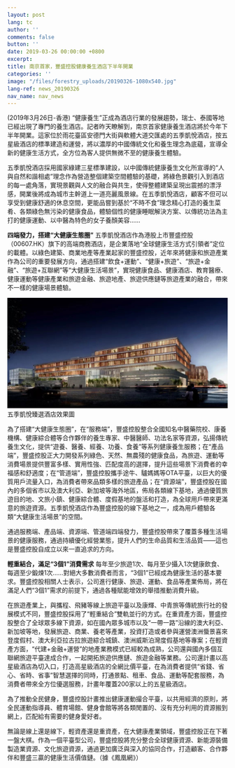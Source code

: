 ```yaml
---
layout: post
lang: tc
author: ''
comments: false
button: ''
date: 2019-03-26 00:00:00 +0800
excerpt: 
title: 南京首家，豐盛控股健康養生酒店下半年開業
categories: ''
image: "/files/forestry_uploads/20190326-1080x540.jpg"
lang-ref: news_20190326
nav_name: nav_news
---
```

(2019年3月26日-香港) “健康養生”正成為酒店行業的發展趨勢，瑞士、泰國等地已經出現了專門的養生酒店。記者昨天瞭解到，南京首家健康養生酒店將於今年下半年開業。這家位於雨花臺區安德門大街與軟體大道交匯處的五季凱悅酒店，按五星級酒店的標準建造和運營，將以濃厚的中國傳統文化和養生理念為底蘊，宣導全新的健康生活方式，全方位為客人提供無微不至的健康養生體驗。

五季凱悅酒店採用國家綠建三星標準建設，以中國傳統健康養生文化所宣導的“人與自然和諧相處”理念作為營造整個建築空間體驗的基礎，將綠色景觀引入到酒店的每一處角落，實現景觀與人文的融合與共生，使得整體建築呈現出震撼的漂浮感，開業後將成為城市主幹道上一道亮麗風景線。在五季凱悅酒店，顧客不但可以享受到健康舒適的休息空間，更能品嘗到基於“不時不食”理念精心打造的養生菜肴、各類綠色無污染的健康食品，體驗個性的健康睡眠解決方案、以傳統功法為主打的健康運動、以中醫為特色的女子養顏美容……

**四端發力，搭建“大健康生態圈”**
五季凱悅酒店作為港股上市豐盛控股（00607.HK）旗下的高端商務酒店，是企業落地“全球健康生活方式引領者”定位的載體。以綠色建築、商業地產等產業起家的豐盛控股，近年來將健康和旅遊產業作為公司的重要發展方向，通過搭建“飲食+運動”、“健康+旅遊”、“旅遊+金融”、“旅遊+互聯網”等“大健康生活場景”，實現健康食品、健康酒店、教育醫療、健康運動等健康產業和旅遊金融、旅遊地產、旅遊供應鏈等旅遊產業的融合，帶來不一樣的健康場景體驗。

![](/files/forestry_uploads/20190326-1080x540.jpg)五季凱悅臻選酒店效果圖

為了搭建“大健康生態圈”，在“服務端”，豐盛控股整合全國知名中醫藥院校、康養機構、健康綜合體等合作夥伴的養生專家、中醫醫師、功法名家等資源，弘揚傳統養生文化，提供“遊養、醫養、經養、功養、食養”等系列健康養生服務；在“產品端”，豐盛控股正大力開發系列綠色、天然、無農殘的健康食品，為旅遊、運動等消費場景提供豐富多樣、實用性強、匹配度高的選擇，提升這些場景下消費者的幸福感和舒適度；在“管道端”，豐盛控股攜手途牛、驢媽媽等OTA平臺，以巨大的優質用戶流量入口，為消費者帶來品類多樣的旅遊產品；在“資源端”，豐盛控股在國內的多個省市以及澳大利亞、新加坡等海外地區，佈局各類線下基地，通過優質旅遊目的地、文旅小鎮、健康綜合體、度假基地的盤活和打造，為全球用戶帶來更滿意的旅遊資源。五季凱悅酒店作為豐盛控股的線下基地之一，成為用戶體驗各類“大健康生活場景”的空間。

通過服務端、產品端、資源端、管道端四端發力，豐盛控股帶來了覆蓋多種生活場景的健康服務，通過持續優化經營業態，提升人們的生命品質和生活品質——這也是豐盛控股自成立以來一直追求的方向。

**輕重結合，滿足“3個1”消費需求**
每年至少旅遊1次、每月至少攝入1次健康飲食、每週至少鍛煉1次……對絕大多數消費者而言，“3個1”已經成為健康生活的基本要求。豐盛控股相關人士表示，公司進行健康、旅遊、運動、食品等產業佈局，將在滿足人們“3個1”需求的前提下，通過各種賦能增效的舉措推動消費升級。

在旅遊產業上，與攜程、飛豬等線上旅遊平臺以及康輝、中青旅等傳統旅行社的發展模式不同，豐盛控股採用了“輕重結合”雙軌並行的方式。在重資產方面，豐盛控股整合了全球眾多線下資源，如在國內眾多城市以及“一帶一路”沿線的澳大利亞、新加坡等地，發展旅遊、商業、養老等產業，投資打造或者參與運營澳洲蜃景喜來登度假村、澳大利亞拉古拉旅遊綜合城鎮、澳洲威斯泊灣度假基地等專案；在輕資產方面，“代建+金融+運營”的地產業務模式已經較為成熟，公司還與國內多個互聯網旅遊平臺達成合作，一起開拓旅遊供應鏈、旅遊金融等業務。公司還計畫以高星級酒店為切入口，打造高星級酒店的全網比價平臺，在為消費者提供“省錢、省心、省時、省事”智慧選擇的同時，打通景點、租車、食品、運動等配套服務，為消費者帶來全方位優選服務，計畫年覆蓋200家以上的五星級酒店。

為了推動全民健身，豐盛控股計畫推出健康運動撮合平臺，以共用經濟的原則，將全民運動指導員、體育場館、健身會館等將各類閒置的、沒有充分利用的資源搬到網上，匹配給有需要的健身愛好者。

無論是線上還是線下，輕資產還是重資產，在大健康產業領域，豐盛控股正在下著一盤大棋。作為一個平臺型公司，豐盛控股將充分整合全球健康資源、新能源裝備製造業資源、文化旅遊資源，通過更加廣泛與深入的協同合作，打造顧客、合作夥伴和豐盛三贏的健康生活價值鏈。（據《鳳凰網》）

